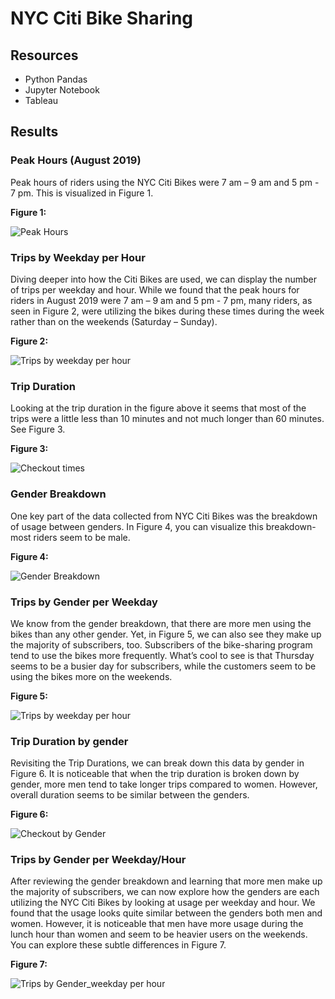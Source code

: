 # NYC Citi Bike Sharing

## Resources
- Python Pandas
- Jupyter Notebook
- Tableau

## Results

### Peak Hours (August 2019)
Peak hours of riders using the NYC Citi Bikes were 7 am – 9 am and 5 pm - 7 pm. This is visualized in Figure 1. 

**Figure 1:**

![Peak Hours](https://user-images.githubusercontent.com/102122063/178163274-4787300d-7441-430d-9ca6-60d06c1e67b6.PNG)

### Trips by Weekday per Hour
Diving deeper into how the Citi Bikes are used, we can display the number of trips per weekday and hour. While we found that the peak hours for riders in August 2019 were 7 am – 9 am and 5 pm - 7 pm, many riders, as seen in Figure 2, were utilizing the bikes during these times during the week rather than on the weekends (Saturday – Sunday). 

**Figure 2:**

![Trips by weekday per hour](https://user-images.githubusercontent.com/102122063/178163281-e3ca926a-730e-47e4-aad4-a447c000874e.PNG)

### Trip Duration
Looking at the trip duration in the figure above it seems that most of the trips were a little less than 10 minutes and not much longer than 60 minutes. See Figure 3. 

**Figure 3:**

![Checkout times](https://user-images.githubusercontent.com/102122063/178163299-34a6f768-0091-4f9d-bea4-a4887cabb9fe.PNG)


### Gender Breakdown
One key part of the data collected from NYC Citi Bikes was the breakdown of usage between genders. In Figure 4, you can visualize this breakdown- most riders seem to be male. 

**Figure 4:**

![Gender Breakdown](https://user-images.githubusercontent.com/102122063/178163303-58094052-1832-4437-a231-1b30458840bb.PNG)

### Trips by Gender per Weekday
We know from the gender breakdown, that there are more men using the bikes than any other gender. Yet, in Figure 5, we can also see they make up the majority of subscribers, too. Subscribers of the bike-sharing program tend to use the bikes more frequently. What’s cool to see is that Thursday seems to be a busier day for subscribers, while the customers seem to be using the bikes more on the weekends. 

**Figure 5:**

![Trips by weekday per hour](https://user-images.githubusercontent.com/102122063/178163331-a65805a8-c5c9-4605-8587-cb2846d379e0.PNG)


### Trip Duration by gender
Revisiting the Trip Durations, we can break down this data by gender in Figure 6. It is noticeable that when the trip duration is broken down by gender, more men tend to take longer trips compared to women. However, overall duration seems to be similar between the genders. 

**Figure 6:**

![Checkout by Gender](https://user-images.githubusercontent.com/102122063/178163339-830c4e35-5f96-4a8c-b6b7-c7a1e9224885.PNG)


### Trips by Gender per Weekday/Hour
After reviewing the gender breakdown and learning that more men make up the majority of subscribers, we can now explore how the genders are each utilizing the NYC Citi Bikes by looking at usage per weekday and hour. We found that the usage looks quite similar between the genders both men and women. However, it is noticeable that men have more usage during the lunch hour than women and seem to be heavier users on the weekends. You can explore these subtle differences in Figure 7.

**Figure 7:**

![Trips by Gender_weekday per hour](https://user-images.githubusercontent.com/102122063/178163356-9352506b-2aea-4a71-b354-662d1243d6e4.PNG)

